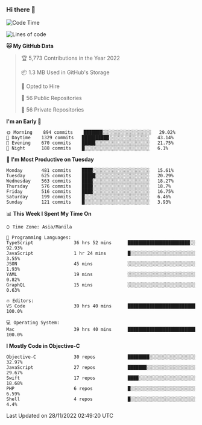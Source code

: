 ### Hi there 👋

<!--START_SECTION:waka-->
![Code Time](http://img.shields.io/badge/Code%20Time-3%2C422%20hrs%2051%20mins-blue)

![Lines of code](https://img.shields.io/badge/From%20Hello%20World%20I%27ve%20Written-2%20Million%20lines%20of%20code-blue)

**🐱 My GitHub Data** 

> 🏆 5,773 Contributions in the Year 2022
 > 
> 📦 1.3 MB Used in GitHub's Storage 
 > 
> 💼 Opted to Hire
 > 
> 📜 56 Public Repositories 
 > 
> 🔑 56 Private Repositories  
 > 
**I'm an Early 🐤** 

```text
🌞 Morning    894 commits    ███████░░░░░░░░░░░░░░░░░░   29.02% 
🌆 Daytime    1329 commits   ██████████░░░░░░░░░░░░░░░   43.14% 
🌃 Evening    670 commits    █████░░░░░░░░░░░░░░░░░░░░   21.75% 
🌙 Night      188 commits    █░░░░░░░░░░░░░░░░░░░░░░░░   6.1%

```
📅 **I'm Most Productive on Tuesday** 

```text
Monday       481 commits    ████░░░░░░░░░░░░░░░░░░░░░   15.61% 
Tuesday      625 commits    █████░░░░░░░░░░░░░░░░░░░░   20.29% 
Wednesday    563 commits    ████░░░░░░░░░░░░░░░░░░░░░   18.27% 
Thursday     576 commits    ████░░░░░░░░░░░░░░░░░░░░░   18.7% 
Friday       516 commits    ████░░░░░░░░░░░░░░░░░░░░░   16.75% 
Saturday     199 commits    █░░░░░░░░░░░░░░░░░░░░░░░░   6.46% 
Sunday       121 commits    █░░░░░░░░░░░░░░░░░░░░░░░░   3.93%

```


📊 **This Week I Spent My Time On** 

```text
⌚︎ Time Zone: Asia/Manila

💬 Programming Languages: 
TypeScript               36 hrs 52 mins      ███████████████████████░░   92.93% 
JavaScript               1 hr 24 mins        █░░░░░░░░░░░░░░░░░░░░░░░░   3.55% 
JSON                     45 mins             ░░░░░░░░░░░░░░░░░░░░░░░░░   1.93% 
YAML                     19 mins             ░░░░░░░░░░░░░░░░░░░░░░░░░   0.82% 
GraphQL                  15 mins             ░░░░░░░░░░░░░░░░░░░░░░░░░   0.63%

🔥 Editors: 
VS Code                  39 hrs 40 mins      █████████████████████████   100.0%

💻 Operating System: 
Mac                      39 hrs 40 mins      █████████████████████████   100.0%

```

**I Mostly Code in Objective-C** 

```text
Objective-C              30 repos            ████████░░░░░░░░░░░░░░░░░   32.97% 
JavaScript               27 repos            ███████░░░░░░░░░░░░░░░░░░   29.67% 
Swift                    17 repos            ████░░░░░░░░░░░░░░░░░░░░░   18.68% 
PHP                      6 repos             █░░░░░░░░░░░░░░░░░░░░░░░░   6.59% 
Shell                    4 repos             █░░░░░░░░░░░░░░░░░░░░░░░░   4.4%

```



 Last Updated on 28/11/2022 02:49:20 UTC
<!--END_SECTION:waka-->


<!--
**rad182/rad182** is a ✨ _special_ ✨ repository because its `README.md` (this file) appears on your GitHub profile.

Here are some ideas to get you started:

- 🔭 I’m currently working on ...
- 🌱 I’m currently learning ...
- 👯 I’m looking to collaborate on ...
- 🤔 I’m looking for help with ...
- 💬 Ask me about ...
- 📫 How to reach me: ...
- 😄 Pronouns: ...
- ⚡ Fun fact: ...
-->
